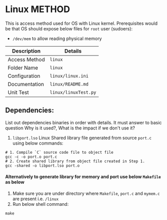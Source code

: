 # Linux METHOD

This is access method used for OS with Linux kernel.
Prerequisites would be that OS should expose below files for `root` user (sudoers):
- `/dev/mem` to allow reading physical memory

| Description   | Details              |
|---------------|----------------------|
| Access Method | `linux`              |
| Folder Name   | `linux`              |
| Configuration | `linux/linux.ini`    |
| Documentation | `linux/README.md`    |
| Unit Test     | `linux/linuxTest.py` |


## Dependencies:

List out dependencies binaries in order with details. It must answer to basic
question Why is it used?, What is the impact if we don't use it?

1. `libport.lso`
  Linux Shared library file generated from source `port.c` using below commands:
  ```shell
  # 1. Compile `C` source code file to object file
  gcc -c -o port.o port.c
  # 2. Create shared library from object file created in Step 1.
  gcc -shared -o libport.lso port.o
  ```

#### Alternatively to generate library for memory and port use below `Makefile` as below

1. Make sure you are under directory where `Makefile`, `port.c` and `mymem.c` are present i.e. `/linux`
2. Run below shell command:
```shell
make
```
